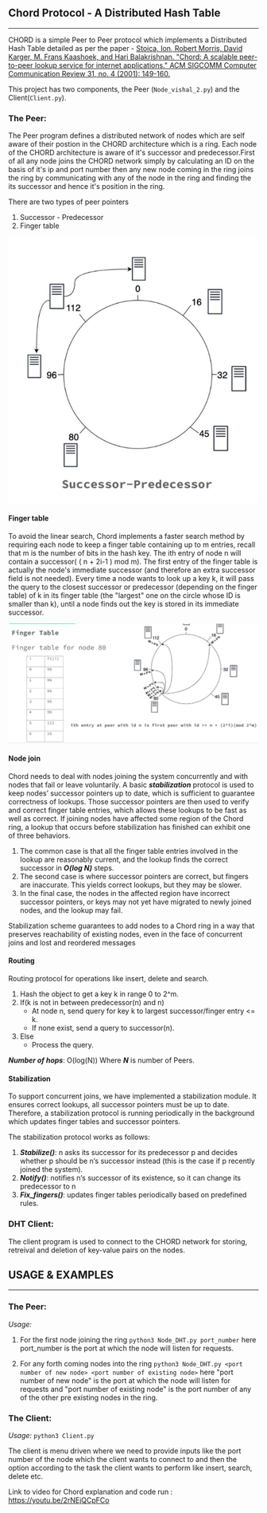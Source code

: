 ## Chord Protocol - A Distributed Hash Table
____________________

CHORD is a simple Peer to Peer protocol which implements a Distributed Hash Table detailed as per the paper - [Stoica, Ion, Robert Morris, David Karger, M. Frans Kaashoek, and Hari Balakrishnan. "Chord: A scalable peer-to-peer lookup service for internet applications." ACM SIGCOMM Computer Communication Review 31, no. 4 (2001): 149-160.](https://pdos.csail.mit.edu/papers/chord:sigcomm01/chord_sigcomm.pdf)

This project has two components, the Peer (`Node_vishal_2.py`) and the Client(`Client.py`).

### The Peer:

The Peer program defines a distributed network of nodes which are self aware of their postion in the CHORD architecture which is a ring. Each node of the CHORD architecture is aware of it's successor and predecessor.First of all any node joins the CHORD network simply by calculating an ID on the basis of it's ip and port number then any new node coming in the ring joins the ring by communicating with any of the node in the ring and finding the its successor and hence it's position in the ring.

There are two types of peer pointers
1. Successor - Predecessor
2. Finger table

![Successor-Predecessor](successor_pred.png)



#### Finger table
To avoid the linear search, Chord implements a faster search method by requiring each node to keep a finger table containing up to m entries, recall that m is the number of bits in the hash key. The ith entry of node n will contain a successor( ( n + 2i-1 ) mod m). The first entry of the finger table is actually the node's immediate successor (and therefore an extra successor field is not needed). Every time a node wants to look up a key k, it will pass the query to the closest successor or predecessor (depending on the finger table) of k in its finger table (the "largest" one on the circle whose ID is smaller than k), until a node finds out the key is stored in its immediate successor.



![Finger Table](finger_table.png)



#### Node join

Chord needs to deal with nodes joining the system concurrently and with nodes that fail or leave voluntarily.
A basic ***stabilization*** protocol is used to keep nodes’ successor pointers up to date, which is sufficient to guarantee correctness of lookups. Those successor pointers are then used to verify and correct finger table entries, which allows these lookups to be fast as well as correct.
If joining nodes have affected some region of the Chord ring, a lookup that occurs before stabilization has finished can exhibit one of three behaviors.
1. The common case is that all the finger table entries involved in the lookup are reasonably current, and the lookup finds the correct successor in ***O(log N)*** steps.
2. The second case is where successor pointers are correct, but fingers are inaccurate. This yields correct lookups, but they may be slower. 
3. In the final case, the nodes in the affected region have incorrect successor pointers, or keys may not yet have migrated to newly joined nodes, and the lookup may fail.

Stabilization scheme guarantees to add nodes to a Chord ring in a way that preserves reachability of existing nodes, even in the face of concurrent joins and lost and reordered messages


#### Routing
Routing protocol for operations like insert, delete and search.
1. Hash the object to get a key k in range 0 to 2^m.
2. If(k is not in between predecessor(n) and n)
    - At node n, send query for key k to largest successor/finger entry <= k.
    - If none exist, send a query to successor(n).
3. Else
    - Process the query.

***Number of hops***: O(log(N)) Where ***N*** is number of Peers.


#### Stabilization
To support concurrent joins, we have implemented a stabilization module. It ensures correct lookups, all successor pointers must be up to date. Therefore, a stabilization protocol is running periodically in the background which updates finger tables and successor pointers.


The stabilization protocol works as follows:

1. ***Stabilize()***: n asks its successor for its predecessor p and decides whether p should be n‘s successor instead (this is the case if p recently joined the system).
2. ***Notify()***: notifies n‘s successor of its existence, so it can change its predecessor to n
3. ***Fix_fingers()***: updates finger tables periodically based on predefined rules.


### DHT Client:

The client program is used to connect to the CHORD network for storing, retreival and deletion of key-value pairs on the nodes.

## USAGE & EXAMPLES
_________________

### The Peer:

*Usage:* 

1. For the first node joining the ring
`python3 Node_DHT.py port_number`
here port_number is the port at which the node will listen for requests.

2. For any forth coming nodes into the ring
`python3 Node_DHT.py <port number of new node> <port number of existing node>`
here "port number of new node" is the port at which the node will listen for requests and  "port number of existing node" is the port number of any of the other pre existing nodes in the ring.

### The Client:

*Usage:* `python3 Client.py`

The client is menu driven where we need to provide inputs like the port number of the node which the client wants to connect to and then the option according to the task the client wants to perform like insert, search, delete etc.

Link to video for Chord explanation and code run : https://youtu.be/2rNEjQCpFCo
